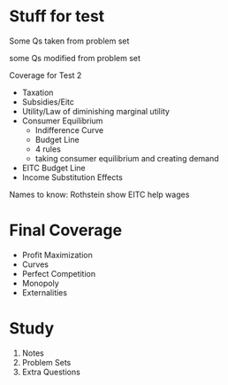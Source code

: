 # Stuff for test

Some Qs taken from problem set

some Qs modified from problem set


Coverage for Test 2

* Taxation
* Subsidies/Eitc
* Utility/Law of diminishing marginal utility
* Consumer Equilibrium
	* Indifference Curve
	* Budget Line
	* 4 rules
	* taking consumer equilibrium and creating demand
* EITC Budget Line
* Income Substitution Effects

Names to know: Rothstein show EITC help wages


# Final Coverage
* Profit Maximization
* Curves
* Perfect Competition
* Monopoly
* Externalities

# Study
1. Notes
2. Problem Sets
3. Extra Questions